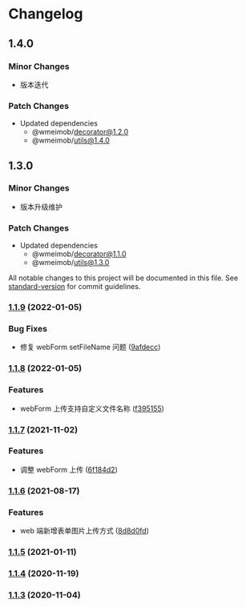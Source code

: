 # Changelog

## 1.4.0

### Minor Changes

- 版本迭代

### Patch Changes

- Updated dependencies
  - @wmeimob/decorator@1.2.0
  - @wmeimob/utils@1.4.0

## 1.3.0

### Minor Changes

- 版本升级维护

### Patch Changes

- Updated dependencies
  - @wmeimob/decorator@1.1.0
  - @wmeimob/utils@1.3.0

All notable changes to this project will be documented in this file. See [standard-version](https://github.com/conventional-changelog/standard-version) for commit guidelines.

### [1.1.9](http://git.f.wmeimob.com:9922///compare/v1.1.8...v1.1.9) (2022-01-05)

### Bug Fixes

- 修复 webForm setFileName 问题 ([9afdecc](http://git.f.wmeimob.com:9922///commit/9afdecc379389650dd3f1da745fc81e3ed633afc))

### [1.1.8](http://git.f.wmeimob.com:9922///compare/v1.1.7...v1.1.8) (2022-01-05)

### Features

- webForm 上传支持自定义文件名称 ([f395155](http://git.f.wmeimob.com:9922///commit/f3951554699309356651ec604daef274a93ee9be))

### [1.1.7](http://git.f.wmeimob.com:9922///compare/v1.1.6...v1.1.7) (2021-11-02)

### Features

- 调整 webForm 上传 ([6f184d2](http://git.f.wmeimob.com:9922///commit/6f184d2bbf0ab527acfa4246e275cba5d3937696))

### [1.1.6](http://git.f.wmeimob.com:9922///compare/v1.1.5...v1.1.6) (2021-08-17)

### Features

- web 端新增表单图片上传方式 ([8d8d0fd](http://git.f.wmeimob.com:9922///commit/8d8d0fd59b10913ae582b4fa81394ab436f003ef))

### [1.1.5](http://git.f.wmeimob.com:9922///compare/v1.1.4...v1.1.5) (2021-01-11)

### [1.1.4](http://git.f.wmeimob.com:9922///compare/v1.1.3...v1.1.4) (2020-11-19)

### [1.1.3](http://git.f.wmeimob.com:9922///compare/v1.1.2...v1.1.3) (2020-11-04)

